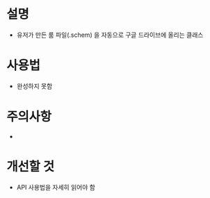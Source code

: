 # 설명
- 유저가 만든 룸 파일(.schem) 을 자동으로 구글 드라이브에 올리는 클래스 

# 사용법
- 완성하지 못함

# 주의사항
- 

# 개선할 것
- API 사용법을 자세히 읽어야 함
